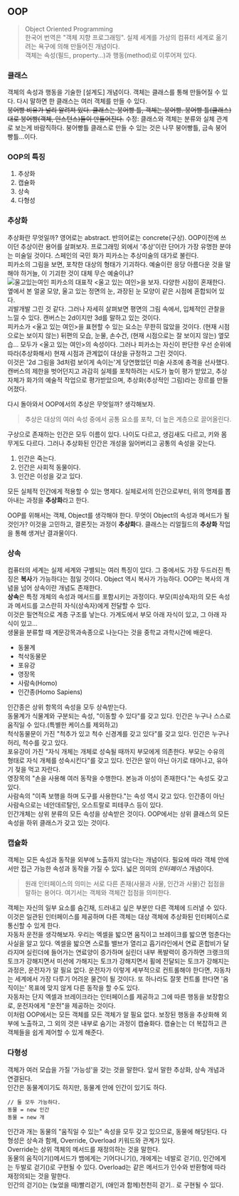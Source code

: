 ## OOP
> Object Oriented Programming   
한국어 번역은 "객체 지향 프로그래밍". 실제 세계를 가상의 컴퓨터 세계로 옮기려는 욕구에 의해 만들어진 개념이다.  
객체는 속성(필드, property...)과 행동(method)로 이루어져 있다.

### 클래스
객체의 속성과 행동을 기술한 [설계도] 개념이다. 객체는 클래스를 통해 만들어질 수 있다. 다시 말하면 한 클래스는 여러 객체를 만들 수 있다.  
~~붕어빵 비유가 널리 알려져 있다. 클래스는 붕어빵 틀, 객체는 붕어빵. 붕어빵 틀(클래스)대로 붕어빵(객체, 인스턴스)들이 만들어진다.~~
수정: 클래스와 객체는 분류와 실체 관계로 보는게 바람직하다. 붕어빵틀 클래스로 만들 수 있는 것은 나무 붕어빵틀, 금속 붕어빵틀...이다.

### OOP의 특징
1. 추상화
2. 캡슐화
3. 상속
4. 다형성

### 추상화  
추상화란 무엇일까? 영어로는 abstract. 반의어로는 concrete(구상). OOP이전에 쓰이던 추상이란 용어를 살펴보자. 
프로그래밍 외에서 '추상'이란 단어가 가장 유명한 분야는 미술일 것이다. 스페인의 국민 화가 피카소는 추상미술의 대가로 불린다.    
피카소의 그림을 보면, 포착한 대상의 형태가 기괴하다. 예술이란 응당 아름다운 것을 말해야 하거늘, 이 기괴한 것이 대체 무슨 예술이냐?  
![울고있는여인](http://mblogthumb1.phinf.naver.net/data6/2005/4/24/112/%BF%EC%B4%C2_%BF%A9%C0%CE-khs8000.jpg?type=w210)
피카소의 대표작 <울고 있는 여인>을 보자. 다양한 시점이 혼재한다. 옆에서 본 얼굴 모양, 울고 있는 정면의 눈, 과장된 눈 모양이 같은 시점에 혼합되어 있다.    
괴발개발 그린 것 같다. 그러나 자세히 살펴보면 평면의 그림 속에서, 입체적인 관찰을 느낄 수 있다. 캔버스는 2d이지만 3d를 말하고 있는 것이다.  
피카소가 <울고 있는 여인>을 표현할 수 있는 요소는 무한히 많았을 것이다. (현재 시점으로는 보이지 않는) 뒤편의 모습, 눈물, 손수건, (현재 시점으로는 잘 보이지 않는) 옆모습... 모두가 <울고 있는 여인>의 속성이다. 그러나 피카소는 자신이 판단한 우선 순위에 따라(추상화해서) 현재 시점과 관계없이 대상을 규정하고 그린 것이다.  
이것은 '2d 그림을 3d처럼 보이게 속이는'게 당연했었던 미술 사조에 충격을 선사했다. 캔버스의 제한을 벗어던지고 과감히 실제를 포착하려는 시도가 높이 평가 받았고, 추상 자체가 화가의 예술적 작업으로 평가받았으며, 추상화(추상적인 그림)라는 장르를 만들어졌다.  

다시 돌아와서 OOP에서의 추상은 무엇일까? 생각해보자.  
>추상은 대상의 여러 속성 중에서 공통 요소를 포착, 더 높은 계층으로 끌어올린다.  

구상으로 존재하는 인간은 모두 이름이 있다. 나이도 다르고, 생김새도 다르고, 키와 몸무게도 다르다. 그러나 추상화된 인간은 개성을 잃어버리고 공통의 속성을 갖는다. 
1. 인간은 죽는다.
2. 인간은 사회적 동물이다.
3. 인간은 이성을 갖고 있다.  

모든 실체적 인간에게 적용할 수 있는 명제다. 실체로서의 인간으로부터, 위의 명제를 뽑아내는 과정을 **추상화**라고 한다.

OOP를 위해서는 객체, Object를 생각해야 한다. 무엇이 Object의 속성과 메서드가 될 것인가? 이것을 고민하고, 결론짓는 과정이 **추상화**다. 클래스는 리얼월드의 **추상화** 작업을 통해 생겨난 결과물이다.

### 상속  
컴퓨터의 세계는 실제 세계와 구별되는 여러 특징이 있다. 그 중에서도 가장 두드러진 특징은 **복사**가 가능하다는 점일 것이다. Object 역시 복사가 가능하다. OOP는 복사의 개념을 넘어 상속이란 개념도 존재한다.  
**상속**은 특정 개체의 속성과 메서드를 포함시키는 과정이다. 부모(피상속자)의 모든 속성과 메서드를 고스란히 자식(상속자)에게 전달할 수 있다.  
이것은 필연적으로 계층 구조를 낳는다. 가계도에서 부모 아래 자식이 있고, 그 아래 자식이 있고...   
생물을 분류할 때 계문강목과속종으로 나눈다는 것을 중학교 과학시간에 배운다.
- 동물계   
- 척삭동물문   
- 포유강  
- 영장목   
- 사람속(Homo)   
- 인간종(Homo Sapiens)  

인간종은 상위 항목의 속성을 모두 상속받는다.  
동물계가 식물계와 구분되는 속성, "이동할 수 있다"를 갖고 있다. 인간은 누구나 스스로 움직일 수 있다.(특별한 케이스를 제외하고)  
척삭동물문이 가진 "척추가 있고 척수 신경계를 갖고 있다"를 갖고 있다. 인간은 누구나 허리, 척수를 갖고 있다.  
포유강이 가진 "자식 개체는 개체로 성숙될 때까지 부모에게 의존한다. 부모는 수유의 형태로 자식 개체를 성숙시킨다"를 갖고 있다. 인간은 알이 아닌 아기로 태어나고, 유아기 젖을 먹고 자란다.  
영장목의 "손을 사용해 여러 동작을 수행한다. 본능과 이성이 존재한다."는 속성도 갖고 있다.  
사람속의 "이족 보행을 하며 도구를 사용한다."는 속성 역시 갖고 있다. 인간종이 아닌 사람속으로는 네안데르탈인, 오스트랄로 피테쿠스 등이 있다.  
인간개체는 상위 분류의 모든 속성을 상속받은 것이다. OOP에서는 상위 클래스의 모든 속성을 하위 클래스가 갖고 있는 것이다.

### 캡슐화
객체는 모든 속성과 동작을 외부에 노출하지 않는다는 개념이다. 필요에 따라 객체 안에서만 접근 가능한 속성과 동작을 가질 수 있다. 넓은 의미의 *인터페이스* 개념이다.
>원래 인터페이스의 의미는 서로 다른 존재(사물과 사물, 인간과 사물)간 접점을 말하는 용어다. 여기서는 객체와 객체간 접점을 의미한다.

객체는 자신의 일부 요소를 숨긴채, 드러내고 싶은 부분만 다른 객체에 드러낼 수 있다. 이것은 일관된 인터페이스를 제공하며 다른 객체는 대상 객체에 추상화된 인터페이스로 통신할 수 있게 한다.  
자동차 운전을 생각해보자. 우리는 엑셀을 밟으면 움직이고 브레이크를 밟으면 멈춘다는 사실을 알고 있다. 엑셀을 밟으면 스로틀 밸브가 열리고 흡기라인에서 연료 혼합비가 달라지며 실린더에 들어가는 연료양이 증가하며 실린더 내부 폭발력이 증가하면 크랭크의 토크가 강해지면서 미션에 가해지는 토크가 강해지면서 휠에 전달되는 토크가 강해지는 과정은, 운전자가 알 필요 없다. 운전자가 이렇게 세부적으로 컨트롤해야 한다면, 자동차는 세계에서 가장 다루기 어려운 물건이 될 것이다. 또 하나라도 잘못 컨트롤 한다면 '움직이는' 목표에 맞지 않게 다른 동작을 할 수도 있다.  
자동차는 단지 엑셀과 브레이크라는 인터페이스를 제공하고 그에 따른 행동을 보장함으로, 운전자에게 "운전"을 제공하는 것이다.  
이처럼 OOP에서는 모든 객체를 모든 객체가 알 필요 없다. 보장된 행동을 추상화해 외부에 노출하고, 그 외의 것은 내부로 숨기는 과정이 캡슐화다. 캡슐는는 더 복잡하고 큰 객체들을 쉽게 제어할 수 있게 해준다.  

### 다형성
객체가 여러 모습을 가질 '가능성'을 갖는 것을 말한다. 앞서 말한 추상화, 상속 개념과 연결된다.  
인간은 동물계이기도 하지만, 동물계 안에 인간이 있기도 하다. 
```
// 둘 모두 가능하다.
동물 = new 인간
동물 = new 개
```
인간과 개는 동물의 "움직일 수 있는" 속성을 모두 갖고 있으므로, 동물에 해당된다.
다형성은 상속과 함께, Override, Overload 키워드와 관계가 있다.  
Override는 상위 객체의 메서드를 재정의하는 것을 말한다.  
동물의 움직이기()메서드가 뱀에게는 기어다니기(), 개에게는 네발로 걷기(), 인간에게는 두발로 걷기()로 구현될 수 있다. 
Overload는 같은 메서드가 인수와 반환형에 따라 재정의되는 것을 말한다.  
인간의 걷기()는 (늦었을 때)빨리걷기, (애인과 함께)천천히 걷기.. 로 구현될 수 있다.
